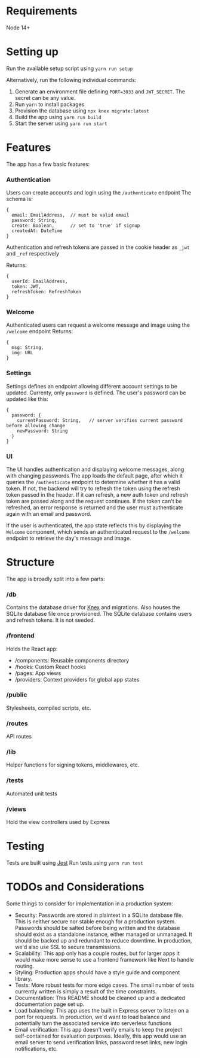 # Requirements
Node 14+

# Setting up
Run the available setup script using `yarn run setup`

Alternatively, run the following individual commands:
1. Generate an environment file defining `PORT=3033` and `JWT_SECRET`. The secret can be any value.
2. Run `yarn` to install packages
3. Provision the database using `npx knex migrate:latest`
4. Build the app using `yarn run build`
5. Start the server using `yarn run start`



# Features
The app has a few basic features:

### Authentication
Users can create accounts and login using the `/authenticate` endpoint
The schema is:
```
{
  email: EmailAddress,  // must be valid email
  password: String,    
  create: Boolean,      // set to 'true' if signup
  createdAt: DateTime
}
```
Authentication and refresh tokens are passed in the cookie header as `_jwt` and `_ref` respectively

Returns:
```
{
  userId: EmailAddress,
  token: JWT,
  refreshToken: RefreshToken
}
```

### Welcome
Authenticated users can request a welcome message and image using the `/welcome` endpoint
Returns:
```
{
  msg: String,
  img: URL
}
```

### Settings
Settings defines an endpoint allowing different account settings to be updated. Currenty, only `password` is defined.
The user's password can be updated like this:
```
{
  password: {
    currentPassword: String,   // server verifies current password before allowing change
    newPassword: String
  }
}
```

### UI
The UI handles authentication and displaying welcome messages, along with changing passwords
The app loads the default page, after which it queries the `/authenticate` endpoint to determine whether it has a valid token.
If not, the backend will try to refresh the token using the refresh token passed in the header. If it can refresh, a new auth token and refresh token are passed along and the request continues. If the token can't be refreshed, an error response is returned and the user must authenticate again with an email and password.

If the user is authenticated, the app state reflects this by displaying the `Welcome` component, which sends an authenticated request to the `/welcome` endpoint to retrieve the day's message and image.

# Structure
The app is broadly split into a few parts:

### /db
Contains the database driver for [Knex](https://knextjs.org) and migrations.
Also houses the SQLite database file once provisioned. The SQLite database contains users and refresh tokens. It is not seeded.

### /frontend
Holds the React app:
 - /components: Reusable components directory
 - /hooks: Custom React hooks
 - /pages: App views
 - /providers: Context providers for global app states

### /public
Stylesheets, compiled scripts, etc.

### /routes
API routes

### /lib
Helper functions for signing tokens, middlewares, etc.

### /tests
Automated unit tests

### /views
Hold the view controllers used by Express

# Testing
Tests are built using [Jest](https://jestjs.io])
Run tests using `yarn run test`

# TODOs and Considerations
Some things to consider for implementation in a production system:
 - Security: Passwords are stored in plaintext in a SQLite database file. This is neither secure nor stable enough for a production system. Passwords should be salted before being written and the database should exist as a standalone instance, either managed or unmanaged. It should be backed up and redundant to reduce downtime. In production, we'd also use SSL to secure transmissions.
 - Scalability: This app only has a couple routes, but for larger apps it would make more sense to use a frontend framework like Next to handle routing.
 - Styling: Production apps should have a style guide and component library.
 - Tests: More robust tests for more edge cases. The small number of tests currently written is simply a result of the time constraints.
 - Documentation: This README should be cleaned up and a dedicated documentation page set up.
 - Load balancing: This app uses the built in Express server to listen on a port for requests. In production, we'd want to load balance and potentially turn the associated service into serverless functions
 - Email verification: This app doesn't verify emails to keep the project self-contained for evaluation purposes. Ideally, this app would use an email server to send verification links, password reset links, new login notifications, etc.
